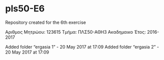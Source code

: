 # pls50-E6
Repository created for the 6th exercise  

Αριθμος Μητρώου: 123615
Τμήμα: ΠΛΣ50-ΑΘΗ3
Ακαδημαικο Έτος: 2016-2017

Added folder “ergasia 1” - 20 May 2017 at 17:09
Added folder “ergasia 2” - 20 May 2017 at 17:09